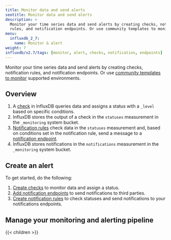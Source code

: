 ```yaml
---
title: Monitor data and send alerts
seotitle: Monitor data and send alerts
description: >
  Monitor your time series data and send alerts by creating checks, notification
  rules, and notification endpoints. Or use community templates to monitor supported environments.
menu:
  influxdb_2_7:
    name: Monitor & alert
weight: 7
influxdb/v2.7/tags: [monitor, alert, checks, notification, endpoints]
---
```


Monitor your time series data and send alerts by creating checks, notification
rules, and notification endpoints. Or use [community templates to monitor](/influxdb/v2.7/monitor-alert/templates/) supported environments.

## Overview

1.  A [check](/influxdb/v2.7/reference/glossary/#check) in InfluxDB queries data and assigns a status with a `_level` based on specific conditions.
2.  InfluxDB stores the output of a check in the `statuses` measurement in the `_monitoring` system bucket.
3.  [Notification rules](/influxdb/v2.7/reference/glossary/#notification-rule) check data in the `statuses`
    measurement and, based on conditions set in the notification rule, send a message
    to a [notification endpoint](/influxdb/v2.7/reference/glossary/#notification-endpoint).
4.  InfluxDB stores notifications in the `notifications` measurement in the `_monitoring` system bucket.

## Create an alert

To get started, do the following:

1.  [Create checks](/influxdb/v2.7/monitor-alert/checks/create/) to monitor data and assign a status.
2.  [Add notification endpoints](/influxdb/v2.7/monitor-alert/notification-endpoints/create/)
    to send notifications to third parties.
3.  [Create notification rules](/influxdb/v2.7/monitor-alert/notification-rules/create) to check
    statuses and send notifications to your notifications endpoints.

## Manage your monitoring and alerting pipeline

{{< children >}}
